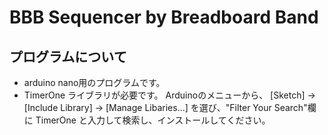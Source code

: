 # BBB Sequencer by Breadboard Band

## プログラムについて
- arduino nano用のプログラムです。
- TimerOne ライブラリが必要です。 Arduinoのメニューから、 [Sketch] -> [Include Library] -> [Manage Libaries...] を選び、"Filter Your Search"欄に TimerOne と入力して検索し、インストールしてください。
